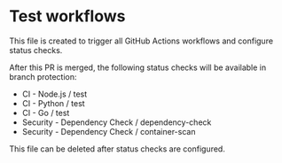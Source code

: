 # Test workflows

This file is created to trigger all GitHub Actions workflows and configure status checks.

After this PR is merged, the following status checks will be available in branch protection:
- CI - Node.js / test
- CI - Python / test  
- CI - Go / test
- Security - Dependency Check / dependency-check
- Security - Dependency Check / container-scan

This file can be deleted after status checks are configured.

